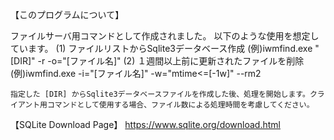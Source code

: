 【このプログラムについて】

  ファイルサーバ用コマンドとして作成されました。
	以下のような使用を想定しています。
		(1) ファイルリストからSqlite3データベース作成
			(例)iwmfind.exe "[DIR]" -r -o="[ファイル名]"
		(2) １週間以上前に更新されたファイルを削除
			(例)iwmfind.exe -i="[ファイル名]" -w="mtime<=[-1w]" --rm2
	
	指定した [DIR] からSqlite3データベースファイルを作成した後、処理を開始します。クライアント用コマンドとして使用する場合、ファイル数による処理時間を考慮してください。

【SQLite Download Page】
	https://www.sqlite.org/download.html
